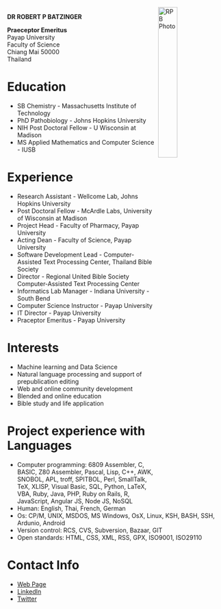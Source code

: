 <img src="http://rbatzing.github.io/img/bob5.png" alt="RPB Photo" align="right" width="30%"/>

**DR ROBERT P BATZINGER**

__Praeceptor Emeritus__<br/>
Payap University<br>
Faculty of Science<br>
Chiang Mai 50000<br>
Thailand<br>



# Education

* SB Chemistry - Massachusetts Institute of Technology
* PhD Pathobiology - Johns Hopkins University
* NIH Post Doctoral Fellow - U Wisconsin at Madison
* MS Applied Mathematics and Computer Science - IUSB

# Experience
* Research Assistant - Wellcome Lab, Johns Hopkins University
* Post Doctoral Fellow - McArdle Labs, University of Wisconsin at Madison
* Project Head - Faculty of Pharmacy, Payap University
* Acting Dean - Faculty of Science, Payap University
* Software Development Lead - Computer-Assisted Text Processing Center, Thailand Bible Society
* Director - Regional United Bible Society Computer-Assisted Text Processing Center
* Informatics Lab Manager - Indiana University - South Bend
* Computer Science Instructor - Payap University
* IT Director - Payap University
* Praceptor Emeritus - Payap University

# Interests
* Machine learning and Data Science
* Natural language processing and support of prepublication editing
* Web and online community development
* Blended and online education
* Bible study and life application

# Project experience with Languages
* Computer programming: 6809 Assembler, C, BASIC, Z80 Assembler, Pascal, Lisp, C++, AWK, SNOBOL, APL, troff, SPITBOL, Perl, SmallTalk, TeX, XLISP, Visual Basic, SQL, Python, LaTeX, VBA, Ruby, Java, PHP, Ruby on Rails, R, JavaScript, Angular JS, Node JS, NoSQL
* Human: English, Thai, French, German
* Os: CP/M, UNIX, MSDOS, MS Windows, OsX, Linux, KSH, BASH, SSH, Ardunio, Android
* Version control: RCS, CVS, Subversion, Bazaar, GIT
* Open standards: HTML, CSS, XML, RSS, GPX, ISO9001, ISO29110

# Contact Info
* [Web Page](http://science.payap.ac.th/cs/bob)
* [LinkedIn](https://www.linkedin.com/in/robert-batzinger)
* [Twitter](https://twitter.com/rbatz)

